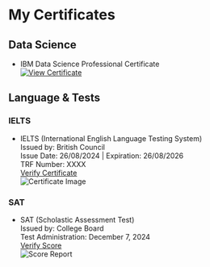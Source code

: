 # My Certificates


## Data Science
- IBM Data Science Professional Certificate  
  [![View Certificate](link-to-image-or-upload-file)](https://github.com/Alpha1460/Certification/blob/main/IELTS%208.0%20(International%20English%20Language%20Testing%20System).pdf)

## Language & Tests

### IELTS
- IELTS (International English Language Testing System)  
  Issued by: British Council  
  Issue Date: 26/08/2024 | Expiration: 26/08/2026  
  TRF Number: XXXX  
  [Verify Certificate](https://ielts.org/organisations/ielts-for-organisations/verifying-ielts-results)  
  ![Certificate Image](link-to-image-or-upload-file)

### SAT
- SAT (Scholastic Assessment Test)  
  Issued by: College Board  
  Test Administration: December 7, 2024  
  [Verify Score](https://collegereadiness.collegeboard.org/sat/scores/verify-sat-scores)  
  ![Score Report](link-to-image-or-upload-file)

